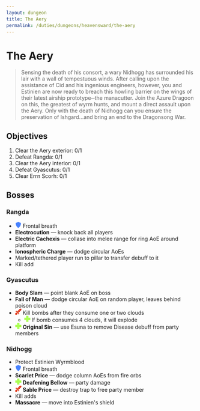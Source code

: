 ```yaml
---
layout: dungeon
title: The Aery
permalink: /duties/dungeons/heavensward/the-aery
---
```


# The Aery

> Sensing the death of his consort, a wary Nidhogg has surrounded his lair with a wall of tempestuous winds. After calling upon the assistance of Cid and his ingenious engineers, however, you and Estinien are now ready to breach this howling barrier on the wings of their latest airship prototype─the manacutter. Join the Azure Dragoon on this, the greatest of wyrm hunts, and mount a direct assault upon the Aery. Only with the death of Nidhogg can you ensure the preservation of Ishgard...and bring an end to the Dragonsong War.

## Objectives

1. Clear the Aery exterior: 0/1
2. Defeat Rangda: 0/1
3. Clear the Aery interior: 0/1
4. Defeat Gyascutus: 0/1
5. Clear Errn Scorh: 0/1

## Bosses

### Rangda

- ![](/assets/icons/role-tank.png) Frontal breath
- **Electrocution** — knock back all players
- **Electric Cachexis** — collase into melee range for ring AoE around platform
- **Ionospheric Charge** — dodge circular AoEs
- Marked/tethered player run to pillar to transfer debuff to it
- Kill add

### Gyascutus

- **Body Slam** — point blank AoE on boss
- **Fall of Man** — dodge circular AoE on random player, leaves behind poison cloud
- ![](/assets/icons/role-dps.png) Kill bombs after they consume one or two clouds
  - ![](/assets/icons/role-healer.png) If bomb consumes 4 clouds, it will explode
- ![](/assets/icons/role-healer.png) **Original Sin** — use Esuna to remove Disease debuff from party members

### Nidhogg

- Protect Estinien Wyrmblood
- ![](/assets/icons/role-tank.png) Frontal breath
- **Scarlet Price** — dodge column AoEs from fire orbs
- ![](/assets/icons/role-healer.png) **Deafening Bellow** — party damage
- ![](/assets/icons/role-dps.png) **Sable Price** — destroy trap to free party member
- Kill adds
- **Massacre** — move into Estinien's shield

